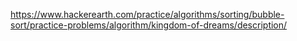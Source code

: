 https://www.hackerearth.com/practice/algorithms/sorting/bubble-sort/practice-problems/algorithm/kingdom-of-dreams/description/
